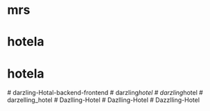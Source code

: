 # mrs
# hotela
# hotela
#   d a r z l i n g - H o t a l - b a c k e n d - f r o n t e n d  
 #   d a r z l i n g _ h o t e l  
 #   d a r z l i n g _ h o t e l  
 #   d a r z e l l i n g _ h o t e l  
 #   D a z l l i n g - H o t e l  
 #   D a z l l i n g - H o t e l  
 #   D a z z l l i n g - H o t e l  
 